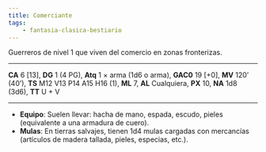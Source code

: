 ```yaml
---
title: Comerciante
tags:
    - fantasia-clasica-bestiario
---
```

Guerreros de nivel 1 que viven del comercio en zonas fronterizas.
___
**CA** 6 [13], **DG** 1 (4 PG), **Atq** 1 × arma (1d6 o arma), **GAC0** 19 [+0], **MV** 120’ (40’), **TS** M12 V13 P14 A15 H16 (1), **ML** 7, **AL** Cualquiera, **PX** 10, **NA** 1d8 (3d6), **TT** U + V
___

- **Equipo**: Suelen llevar: hacha de mano, espada, escudo, pieles (equivalente a una armadura de cuero).
- **Mulas**: En tierras salvajes, tienen 1d4 mulas cargadas con mercancías (artículos de madera tallada, pieles, especias, etc.).
